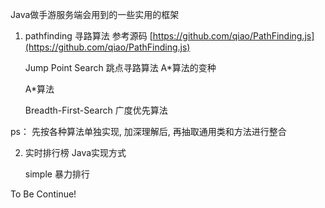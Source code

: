 Java做手游服务端会用到的一些实用的框架

1. pathfinding 寻路算法
    参考源码 [https://github.com/qiao/PathFinding.js](https://github.com/qiao/PathFinding.js)
    
    Jump Point Search 跳点寻路算法  A*算法的变种
    
    A*算法
    
    Breadth-First-Search 广度优先算法
    
    
ps： 先按各种算法单独实现, 加深理解后, 再抽取通用类和方法进行整合

2. 实时排行榜 Java实现方式
  
    simple 暴力排行


To Be Continue!